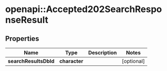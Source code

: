 # openapi::Accepted202SearchResponseResult

## Properties
Name | Type | Description | Notes
------------ | ------------- | ------------- | -------------
**searchResultsDbId** | **character** |  | [optional] 



